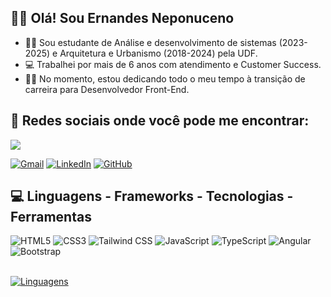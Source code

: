 ## 👨‍💻 Olá! Sou Ernandes Neponuceno

- 👨‍🎓 Sou estudante de Análise e desenvolvimento de sistemas (2023-2025) e Arquitetura e Urbanismo (2018-2024) pela UDF.
- 💻 Trabalhei por mais de 6 anos com atendimento e Customer Success.
- 🏋️‍♂️ No momento, estou dedicando todo o meu tempo à transição de carreira para Desenvolvedor Front-End.

  
## 📱 Redes sociais onde você pode me encontrar:

<a href="https://visitorbadge.io/status?path=https%3A%2F%2Fgithub.com%2FErnandesNeponuceno"><img src="https://api.visitorbadge.io/api/combined?path=https%3A%2F%2Fgithub.com%2FErnandesNeponuceno&label=Visitantes%20(Hoje%2FTotal)&labelColor=%232ccce4&countColor=%23555555" /></a>

[![Gmail](https://img.shields.io/badge/Gmail-D14836?style=for-the-badge&logo=gmail&logoColor=white)](mailto:ernandes.nep@gmail.com)
[![LinkedIn](https://img.shields.io/badge/LinkedIn-0077B5?style=for-the-badge&logo=linkedin&logoColor=white)](https://www.linkedin.com/in/ernandes-neponuceno/)
[![GitHub](https://img.shields.io/badge/GitHub-100000?style=for-the-badge&logo=github&logoColor=white)](https://github.com/ErnandesNeponuceno?tab=repositories)


## 💻  Linguagens - Frameworks - Tecnologias - Ferramentas 

<div style="display: inline_block">
  <img alt="HTML5" src="https://img.shields.io/badge/HTML5-E34F26?style=for-the-badge&logo=html5&logoColor=white">
  <img alt="CSS3" src="https://img.shields.io/badge/CSS3-1572B6?style=for-the-badge&logo=css3&logoColor=white">
  <img alt="Tailwind CSS" src="https://img.shields.io/badge/Tailwind_CSS-38B2AC?style=for-the-badge&logo=tailwind-css&logoColor=white">
  <img alt="JavaScript" src="https://img.shields.io/badge/JavaScript-323330?style=for-the-badge&logo=javascript&logoColor=F7DF1E">
  <img alt="TypeScript" src="https://img.shields.io/badge/TypeScript-007ACC?style=for-the-badge&logo=typescript&logoColor=white">
  <img alt="Angular" src="https://img.shields.io/badge/Angular-DD0031?style=for-the-badge&logo=angular&logoColor=white">
  <!--<img alt="React" src="https://img.shields.io/badge/React-20232A?style=for-the-badge&logo=react&logoColor=61DAFB"> -->
  <img alt="Bootstrap" src="https://img.shields.io/badge/Bootstrap-563D7C?style=for-the-badge&logo=bootstrap&logoColor=white">
  
  <br>[![Linguagens](https://github-readme-stats.vercel.app/api/top-langs/?username=ErnandesNeponuceno&layout=compact&locale=pt-BR&&theme=catppuccin_latte)](https://github.com/ErnandesNeponuceno?tab=repositories)
</div>

 <!--## 🗂️  Meus repositórios principais - Em desenvolvimento 👷

<a href="https://github.com/ErnandesNeponuceno/Site-responsivo-do-zero-html-css-javascript">
  <img align="center" src="https://github-readme-stats.vercel.app/api/pin/?username=ErnandesNeponuceno&repo=Site-responsivo-do-zero-html-css-javascript&&theme=catppuccin_latte" />
</a>

<a href="https://github.com/ErnandesNeponuceno/Criando-o-meu-primeiro-site-completo-com-HTML">
  <img align="center" src="https://github-readme-stats.vercel.app/api/pin/?username=ErnandesNeponuceno&repo=Criando-o-meu-primeiro-site-completo-com-HTML&&theme=catppuccin_latte" />
</a>

<a href="https://github.com/ErnandesNeponuceno/Site_cafe_Del_Grano">
  <img align="center" src="https://github-readme-stats.vercel.app/api/pin/?username=ErnandesNeponuceno&repo=Site_cafe_Del_Grano&&theme=catppuccin_latte" />
</a>

<a href="https://github.com/ErnandesNeponuceno/Site_cafe_Del_Grano">
  <img align="center" src="https://github-readme-stats.vercel.app/api/pin/?username=ErnandesNeponuceno&repo=Site_cafe_Del_Grano&&theme=catppuccin_latte" />
</a>-->

#

